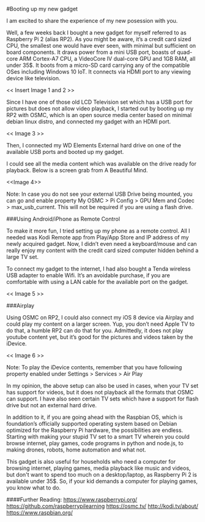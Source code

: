 #Booting up my new gadget

I am excited to share the experience of my new posession with you.

Well, a few weeks back I bought a new gadget for myself referred to as Raspberry Pi 2 (alias RP2). As you might be aware, it’s a credit card sized CPU, the smallest one would have ever seen, with minimal but sufficient on board components. It draws power from a mini USB port, boasts of quad-core ARM Cortex-A7 CPU, a VideoCore IV dual-core GPU and 1GB RAM, all under 35$. It boots from a micro-SD card carrying any of the compatible OSes including Windows 10 IoT. It connects via HDMI port to any viewing device like television.

<< Insert Image 1 and 2 >>

Since I have one of those old LCD Television set which has a USB port for pictures but does not allow video playback, I started out by booting up my RP2 with OSMC, which is an open source media center based on minimal debian linux distro, and connected my gadget with an HDMI port.

<< Image 3 >>

Then, I connected my WD Elements External hard drive on one of the available USB ports and booted up my gadget. 

I could see all the media content which was available on the drive ready for playback. Below is a screen grab from A Beautiful Mind.

<<Image 4>>

Note: In case you do not see your external USB Drive being mounted, you can go and enable property My OSMC > Pi Config > GPU Mem and Codec > max_usb_current. This will not be required if you are using a flash drive.

###Using Android/iPhone as Remote Control

To make it more fun, I tried setting up my phone as a remote control. All I needed was Kodi Remote app from Play/App Store and IP address of my newly acquired gadget. Now, I didn’t even need a keyboard/mouse and can really enjoy my content with the credit card sized computer hidden behind a large TV set.

To  connect my gadget to the internet, I had also bought a Tenda wireless USB adapter to enable Wifi. It’s an avoidable purchase, if you are comfortable with using a LAN cable for the available port on the gadget. 

<< Image 5 >>

###Airplay

Using OSMC on RP2, I could also connect my iOS 8 device via Airplay and could play my content on a larger screen. Yup, you don’t need Apple TV to do that, a humble RP2 can do that for you. Admittedly, it does not play youtube content yet, but it’s good for the pictures and videos taken by the iDevice.

<< Image 6 >>

Note: To play the iDevice contents, remember that you have following property enabled under Settings > Services > Air Play

In my opinion, the above setup can also be used in cases, when your TV set has support for videos, but it does not playback all the formats that OSMC can support. I have also seen certain TV sets which have a support for flash drive but not an external hard drive.

In addition to it, if you are going ahead with the Raspbian OS, which is foundation’s officially supported operating system based on Debian optimized for the Raspberry Pi hardware, the possibilities are endless. Starting with making your stupid TV set to a smart TV wherein you could browse internet, play games, code programs in python and node.js, to making drones, robots, home automation and what not.

This gadget is also useful for households who need a computer for browsing internet, playing games, media playback like music and videos, but don't want to spend too much on a desktop/laptop, as Raspberry Pi 2 is available under 35$. So, if your kid demands a computer for playing games, you know what to do.

####Further Reading:
https://www.raspberrypi.org/
https://github.com/raspberrypilearning
https://osmc.tv/
http://kodi.tv/about/
https://www.raspbian.org/

